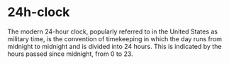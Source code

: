 # 24h-clock
The modern 24-hour clock, popularly referred to in the United States as military time, is the convention of timekeeping in which the day runs from midnight to midnight and is divided into 24 hours. This is indicated by the hours passed since midnight, from 0 to 23.
